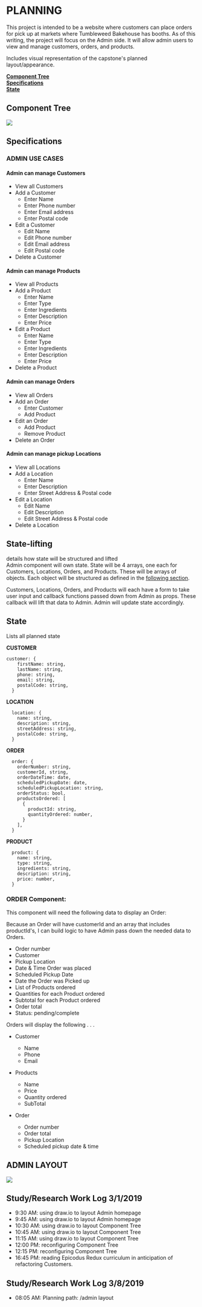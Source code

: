 # PLANNING
This project is intended to be a website where customers can place orders for pick up at markets where Tumbleweed Bakehouse has booths. As of this writing, the project will focus on the Admin side. It will allow admin users to view and manage customers, orders, and products.

Includes visual representation of the capstone's planned layout/appearance.

**[Component Tree](#component-tree)**<br>
**[Specifications](#specifications)**<br>
**[State](#state)**<br>

## Component Tree
![](ComponentTree.png)

## Specifications

### ADMIN USE CASES
#### Admin can manage Customers
  * View all Customers
  * Add a Customer
    * Enter Name
    * Enter Phone number
    * Enter Email address
    * Enter Postal code
  * Edit a Customer
    * Edit Name
    * Edit Phone number
    * Edit Email address
    * Edit Postal code
  * Delete a Customer


#### Admin can manage Products
  * View all Products
  * Add a Product
    * Enter Name
    * Enter Type
    * Enter Ingredients
    * Enter Description
    * Enter Price
  * Edit a Product
    * Enter Name
    * Enter Type
    * Enter Ingredients
    * Enter Description
    * Enter Price
  * Delete a Product


#### Admin can manage Orders
  * View all Orders
  * Add an Order
    * Enter Customer
    * Add Product
  * Edit an Order
    * Add Product
    * Remove Product
  * Delete an Order


#### Admin can manage pickup Locations
  * View all Locations
  * Add a Location
    * Enter Name
    * Enter Description
    * Enter Street Address & Postal code
  * Edit a Location
    * Edit Name
    * Edit Description
    * Edit Street Address & Postal code
  * Delete a Location


## State-lifting
details how state will be structured and lifted  
Admin component will own state. State will be 4 arrays, one each for Customers, Locations, Orders, and Products. These will be arrays of objects. Each object will be structured as defined in the [following section](#state).  

Customers, Locations, Orders, and Products will each have a form to take user input and callback functions passed down from Admin as props. These callback will lift that data to Admin. Admin will update state accordingly.


## State
Lists all planned state   

**CUSTOMER**
```
customer: {
    firstName: string,
    lastName: string,
    phone: string,
    email: string,
    postalCode: string,
  }
```

**LOCATION**
```
  location: {
    name: string,
    description: string,
    streetAddress: string,
    postalCode: string,
  }

```

**ORDER**
```
  order: {
    orderNumber: string,
    customerId, string,
    orderDateTime: date,
    scheduledPickupDate: date,
    scheduledPickupLocation: string,
    orderStatus: bool,
    productsOrdered: [
      {
        productId: string,
        quantityOrdered: number,
      }
    ],
  }
```

**PRODUCT**
```
  product: {
    name: string,
    type: string,
    ingredients: string,
    description: string,
    price: number,
  }
```

### ORDER Component:
This component will need the following data to display an Order:

Because an Order will have customerId and an array that includes productId's, I can build logic to have Admin pass down the needed data to Orders.

- Order number
- Customer
- Pickup Location
- Date & Time Order was placed
- Scheduled Pickup Date
- Date the Order was Picked up
- List of Products ordered
- Quantities for each Product ordered
- Subtotal for each Product ordered
- Order total
- Status: pending/complete


Orders will display the following . . .
- Customer
  * Name
  * Phone
  * Email


- Products
  * Name
  * Price
  * Quantity ordered
  * SubTotal


- Order
  * Order number
  * Order total
  * Pickup Location
  * Scheduled pickup date & time

## ADMIN LAYOUT
![](admin-layout.jpg)

## Study/Research Work Log 3/1/2019
- 9:30 AM: using draw.io to layout Admin homepage
- 9:45 AM: using draw.io to layout Admin homepage
- 10:30 AM: using draw.io to layout Component Tree
- 10:45 AM: using draw.io to layout Component Tree
- 11:15 AM: using draw.io to layout Component Tree
- 12:00 PM: reconfiguring Component Tree
- 12:15 PM: reconfiguring Component Tree
- 16:45 PM: reading Epicodus Redux curriculum in anticipation of refactoring Customers.

## Study/Research Work Log 3/8/2019
- 08:05 AM: Planning path: /admin layout